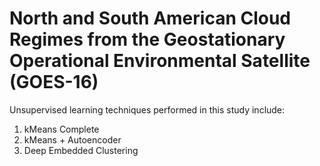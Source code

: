 # North and South American Cloud Regimes from the Geostationary Operational Environmental Satellite (GOES-16)

Unsupervised learning techniques performed in this study include:

1. kMeans Complete
2. kMeans + Autoencoder
3. Deep Embedded Clustering
